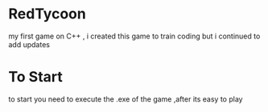 # RedTycoon
my first game on C++ , i created this game to train coding but i continued to add updates

# To Start
to start you need to execute the .exe of the game ,after its easy to play

